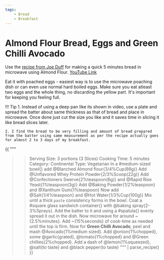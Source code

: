 ```yaml
---
tags:
    - Bread
    - Breakfast
---
```


# Almond Flour Bread, Eggs and Green Chilli Avocado

Use the [recipe from Joe Duff](https://kutt.it/almond_flour_bread_recipe) for making a quick 5 minutes bread in microwave using Almond Flour. [YouTube Link](https://youtu.be/-lh-0KxFjEM)

Eat it with poached eggs - easiest way is to use the microwave poaching dish or can even use normal hard boiled eggs. Make sure you eat atleast two eggs and the whole thing, no discarding the yellow part. It's important for keeping you feeling full. 

!!! Tip
    1. Instead of using a deep pan like its shown in video, use a plate and spread the batter about same thickness as that of bread and place in microwave. Once done just cut the size you like and it saves time in slicing it like bread slices later. 

    2. I find the bread to be very filling and amount of bread prepared from the batter using same measurement as per the recipe actually goes for almost 2 to 3 days of my breakfast.

{{ """
>> Serving Size: 3 portions (3 Slices)
>> Cooking Time: 5 minutes
>> Category: Continental
>> Type: Vegetarian
In a #medium-sized bowl{} add @Blanched Almond flour{3/4%Cup(86g)}
Add @Unflavored Whey Protein Powder{2/3%Scoop(22g)}
Add @Confectioners Swerve{2%teaspoon(6g)} and @Rapid Rise Yeast{1%teaspoon(3g)}
Add @Baking Powder{1/2%teaspoon} and @Xanthum Gum{1%teaspoon}
Now add @Salt{1/4%teaspoon} and @Hot Water{1/3%Cup(100g)}
Mix until a thick `paste` consistency forms in the bowl.
Coat a #square glass sandwich container{} with @baking spray{2-3%Sprays}. 
Add the batter to it and using a #spatula{} evenly spread it out in the dish. 
Now microwave for around ~{2.5%minutes}.
Add ~{15%seconds} of cook-time as needed until the top is firm.
Now for **Green Chilli Avocado**, peel and mash @Avocado{1%medium sized}.
Add @onion{1%chopped}, some @garlic{grated}, @tomato{1%chopped} and @Green chillies{2%chopped}. 
Add a dash of @lemon{1%squeezed}, @salt{to taste} and @black pepper{to taste}
""" 
| parse_recipe() }}